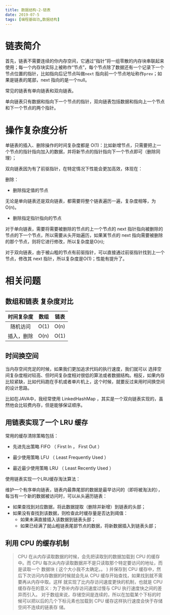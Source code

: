 ```yaml
---
title: 数据结构-2-链表
date: 2019-07-5 
tags: [编程基础功,数据结构]
---
```




# 链表简介

首先，链表不需要连续的你内存空间，它通过“指针”将一组零散的内存块串联起来使用；每一个内存块实际上被称作“节点”，每个节点除了数据还有一个记录下一个节点位置的指针，比如指向后记节点叫做`next` 指向前一个节点地址称作`prev`；如果是链表的尾部，next 指向的是一个null。

常见的链表有单向链表和双向链表。

单向链表只有数据和指向下一个节点的指针，双向链表包括数据和指向上一个节点和下一个节点的两个指针。

# 操作复杂度分析

单链表的插入、删除操作的时间复杂度都是 O(1)：比如新增节点，只需要把上一个节点的指针指向加入的数据，并将新节点的指针指向下一个节点即可（删除同理）；

双向链表因为有了前驱指针，在特定情况下性能会更加高效，体现在：

删除：

- 删除指定值的节点

无论是单向链表还是双向链表，都需要将整个链表遍历一遍，复杂度相等，为 O(n)。

- 删除指定指针指向的节点

对于单向链表，需要将需要被删除的节点的上一个节点的 next 指针指向被删除的节点的下一个节点，所以需要从头开始遍历，如果某节点的 next 指向需要被删除的那个节点，则将它进行修改，所以复杂度是O(n);

对于双向链表，由于被山粗的节点有前驱指针，可以直接通过前驱指针找到上一个节点，修改其 next 指针，所以复杂度是O(1)；性能有提升了。

# 相关问题

## 数组和链表 复杂度对比

| 时间复杂度 | 数组 | 链表 |
| :--------: | ---- | ---- |
|  随机访问  | O(1) | O(n) |
| 插入，删除 | O(n) | O(1) |

## 时间换空间

当内存空间充足的时候，如果我们更加追求代码的执行速度，我们就可以
选择空间复杂度相对较高、但时间复杂度相对很低的算法或者数据结构。相反，如果内存比较紧缺，比如代码跑在手机或者单片机上，这个时候，就要反过来用时间换空间的设计思路。

比如在JAVA中，我经常使用 LinkedHashMap ，其实是一个双向链表实现的，虽然他会比较费内存，但是能够保证顺序。

## 用链表实现了一个 LRU 缓存

常用的缓存清除策略包括：

- 先进先出策略 FIFO （ First In ， First Out ）

- 最少使用策略 LFU （ Least Frequently Used ）

- 最近最少使用策略 LRU （ Least Recently Used ）

使用链表实现一个LRU缓存淘汰算法：

维护一个有序单向链表，链表内最靠尾部的数据是最早访问的（即将被淘汰的），每当有一个新的数据被访问时，可以从头遍历链表：

- 如果查找到对应数据，将此数据提取（删除并新增）到链表的头部；
- 如果没有查找到该数据，则检查此时缓存量是否达到阈值：
  - 如果未满直接插入该数据到链表头部；
  - 如果已经满了就山粗链表尾部节点的数据，将新数据插入到链表头部；

## 利用 CPU  的缓存机制

> CPU 在从内存读取数据的时候，会先把读取到的数据加载到 CPU 的缓存中。而 CPU 每次从内存读取数据并不是只读取那个特定要访问的地址，而是读取一个
> 数据块 ( 这个大小我不太确定。。 ) 并保存到 CPU 缓存中，然后下次访问内存数据的时候就会先从 CPU 缓存开始查找，如果找到就不需要再从内存中取。这样
> 就实现了比内存访问速度更快的机制，也就是 CPU 缓存存在的意义 : 为了弥补内存访问速度过慢与 CPU 执行速度快之间的差异而引入。
> 对于数组来说，存储空间是连续的，所以在加载某个下标的时候可以把以后的几个下标元素也加载到 CPU 缓存这样执行速度会快于存储空间不连续的链表存
> 储。










